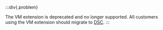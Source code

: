 :::div{.problem}

The VM extension is deprecated and no longer supported. All customers using the VM extension should migrate to [DSC](/docs/infrastructure/deployment-targets/tentacle/windows/azure-virtual-machines/via-an-arm-template-with-dsc).
:::